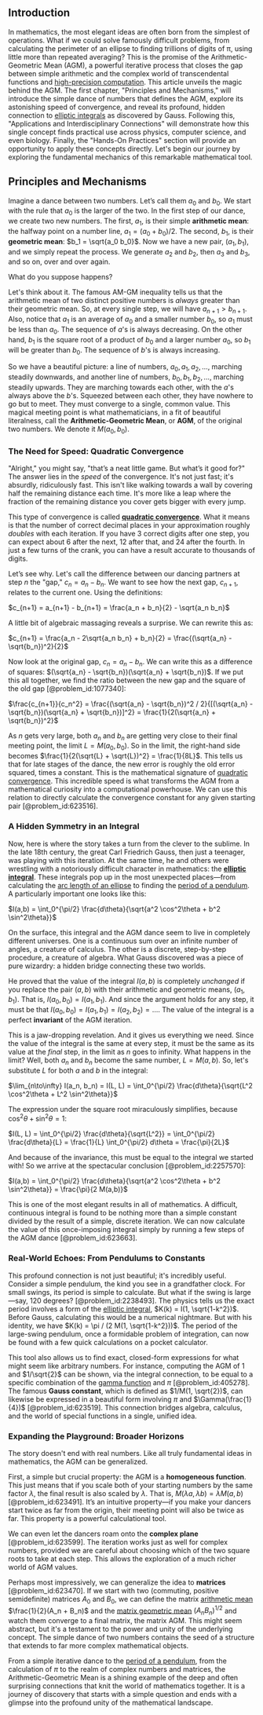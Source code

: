 ## Introduction
In mathematics, the most elegant ideas are often born from the simplest of operations. What if we could solve famously difficult problems, from calculating the perimeter of an ellipse to finding trillions of digits of π, using little more than repeated averaging? This is the promise of the Arithmetic-Geometric Mean (AGM), a powerful iterative process that closes the gap between simple arithmetic and the complex world of transcendental functions and [high-precision computation](@article_id:200073). This article unveils the magic behind the AGM. The first chapter, "Principles and Mechanisms," will introduce the simple dance of numbers that defines the AGM, explore its astonishing speed of convergence, and reveal its profound, hidden connection to [elliptic integrals](@article_id:173940) as discovered by Gauss. Following this, "Applications and Interdisciplinary Connections" will demonstrate how this single concept finds practical use across physics, computer science, and even biology. Finally, the "Hands-On Practices" section will provide an opportunity to apply these concepts directly. Let's begin our journey by exploring the fundamental mechanics of this remarkable mathematical tool.

## Principles and Mechanisms

Imagine a dance between two numbers. Let’s call them $a_0$ and $b_0$. We start with the rule that $a_0$ is the larger of the two. In the first step of our dance, we create two new numbers. The first, $a_1$, is their simple **arithmetic mean**: the halfway point on a number line, $a_1 = (a_0 + b_0)/2$. The second, $b_1$, is their **geometric mean**: $b_1 = \sqrt{a_0 b_0}$. Now we have a new pair, $(a_1, b_1)$, and we simply repeat the process. We generate $a_2$ and $b_2$, then $a_3$ and $b_3$, and so on, over and over again.

What do you suppose happens?

Let's think about it. The famous AM-GM inequality tells us that the arithmetic mean of two distinct positive numbers is *always* greater than their geometric mean. So, at every single step, we will have $a_{n+1} > b_{n+1}$. Also, notice that $a_1$ is an average of $a_0$ and a smaller number $b_0$, so $a_1$ must be less than $a_0$. The sequence of $a$'s is always decreasing. On the other hand, $b_1$ is the square root of a product of $b_0$ and a larger number $a_0$, so $b_1$ will be greater than $b_0$. The sequence of $b$'s is always increasing.

So we have a beautiful picture: a line of numbers, $a_0, a_1, a_2, \dots$, marching steadily downwards, and another line of numbers, $b_0, b_1, b_2, \dots$, marching steadily upwards. They are marching towards each other, with the $a$'s always above the $b$'s. Squeezed between each other, they have nowhere to go but to meet. They must converge to a single, common value. This magical meeting point is what mathematicians, in a fit of beautiful literalness, call the **Arithmetic-Geometric Mean**, or **AGM**, of the original two numbers. We denote it $M(a_0, b_0)$.

### The Need for Speed: Quadratic Convergence

"Alright," you might say, "that’s a neat little game. But what’s it good for?" The answer lies in the *speed* of the convergence. It's not just fast; it's absurdly, ridiculously fast. This isn't like walking towards a wall by covering half the remaining distance each time. It's more like a leap where the fraction of the remaining distance you cover gets bigger with every jump.

This type of convergence is called **[quadratic convergence](@article_id:142058)**. What it means is that the number of correct decimal places in your approximation roughly *doubles* with each iteration. If you have 3 correct digits after one step, you can expect about 6 after the next, 12 after that, and 24 after the fourth. In just a few turns of the crank, you can have a result accurate to thousands of digits.

Let’s see why. Let's call the difference between our dancing partners at step $n$ the "gap," $c_n = a_n - b_n$. We want to see how the next gap, $c_{n+1}$, relates to the current one. Using the definitions:

$c_{n+1} = a_{n+1} - b_{n+1} = \frac{a_n + b_n}{2} - \sqrt{a_n b_n}$

A little bit of algebraic massaging reveals a surprise. We can rewrite this as:

$c_{n+1} = \frac{a_n - 2\sqrt{a_n b_n} + b_n}{2} = \frac{(\sqrt{a_n} - \sqrt{b_n})^2}{2}$

Now look at the original gap, $c_n = a_n - b_n$. We can write this as a difference of squares: $(\sqrt{a_n} - \sqrt{b_n})(\sqrt{a_n} + \sqrt{b_n})$. If we put this all together, we find the ratio between the new gap and the square of the old gap [@problem_id:1077340]:

$\frac{c_{n+1}}{c_n^2} = \frac{(\sqrt{a_n} - \sqrt{b_n})^2 / 2}{[(\sqrt{a_n} - \sqrt{b_n})(\sqrt{a_n} + \sqrt{b_n})]^2} = \frac{1}{2(\sqrt{a_n} + \sqrt{b_n})^2}$

As $n$ gets very large, both $a_n$ and $b_n$ are getting very close to their final meeting point, the limit $L = M(a_0, b_0)$. So in the limit, the right-hand side becomes $\frac{1}{2(\sqrt{L} + \sqrt{L})^2} = \frac{1}{8L}$. This tells us that for late stages of the dance, the new error is roughly the old error squared, times a constant. This is the mathematical signature of [quadratic convergence](@article_id:142058). This incredible speed is what transforms the AGM from a mathematical curiosity into a computational powerhouse. We can use this relation to directly calculate the convergence constant for any given starting pair [@problem_id:623516].

### A Hidden Symmetry in an Integral

Now, here is where the story takes a turn from the clever to the sublime. In the late 18th century, the great Carl Friedrich Gauss, then just a teenager, was playing with this iteration. At the same time, he and others were wrestling with a notoriously difficult character in mathematics: the **[elliptic integral](@article_id:169123)**. These integrals pop up in the most unexpected places—from calculating the [arc length of an ellipse](@article_id:169199) to finding the [period of a pendulum](@article_id:261378). A particularly important one looks like this:

$I(a,b) = \int_0^{\pi/2} \frac{d\theta}{\sqrt{a^2 \cos^2\theta + b^2 \sin^2\theta}}$

On the surface, this integral and the AGM dance seem to live in completely different universes. One is a continuous sum over an infinite number of angles, a creature of calculus. The other is a discrete, step-by-step procedure, a creature of algebra. What Gauss discovered was a piece of pure wizardry: a hidden bridge connecting these two worlds.

He proved that the value of the integral $I(a,b)$ is completely *unchanged* if you replace the pair $(a, b)$ with their arithmetic and geometric means, $(a_1, b_1)$. That is, $I(a_0, b_0) = I(a_1, b_1)$. And since the argument holds for any step, it must be that $I(a_0, b_0) = I(a_1, b_1) = I(a_2, b_2) = \dots$. The value of the integral is a perfect **invariant** of the AGM iteration.

This is a jaw-dropping revelation. And it gives us everything we need. Since the value of the integral is the same at every step, it must be the same as its value at the *final* step, in the limit as $n$ goes to infinity. What happens in the limit? Well, both $a_n$ and $b_n$ become the same number, $L = M(a,b)$. So, let's substitute $L$ for both $a$ and $b$ in the integral:

$\lim_{n\to\infty} I(a_n, b_n) = I(L, L) = \int_0^{\pi/2} \frac{d\theta}{\sqrt{L^2 \cos^2\theta + L^2 \sin^2\theta}}$

The expression under the square root miraculously simplifies, because $\cos^2\theta + \sin^2\theta = 1$:

$I(L, L) = \int_0^{\pi/2} \frac{d\theta}{\sqrt{L^2}} = \int_0^{\pi/2} \frac{d\theta}{L} = \frac{1}{L} \int_0^{\pi/2} d\theta = \frac{\pi}{2L}$

And because of the invariance, this must be equal to the integral we started with! So we arrive at the spectacular conclusion [@problem_id:2257570]:

$I(a,b) = \int_0^{\pi/2} \frac{d\theta}{\sqrt{a^2 \cos^2\theta + b^2 \sin^2\theta}} = \frac{\pi}{2 M(a,b)}$

This is one of the most elegant results in all of mathematics. A difficult, continuous integral is found to be nothing more than a simple constant divided by the result of a simple, discrete iteration. We can now calculate the value of this once-imposing integral simply by running a few steps of the AGM dance [@problem_id:623663].

### Real-World Echoes: From Pendulums to Constants

This profound connection is not just beautiful; it's incredibly useful. Consider a simple pendulum, the kind you see in a grandfather clock. For small swings, its period is simple to calculate. But what if the swing is large—say, 120 degrees? [@problem_id:2238493]. The physics tells us the exact period involves a form of the [elliptic integral](@article_id:169123), $K(k) = I(1, \sqrt{1-k^2})$. Before Gauss, calculating this would be a numerical nightmare. But with his identity, we have $K(k) = \pi / (2 M(1, \sqrt{1-k^2}))$. The period of the large-swing pendulum, once a formidable problem of integration, can now be found with a few quick calculations on a pocket calculator.

This tool also allows us to find exact, closed-form expressions for what might seem like arbitrary numbers. For instance, computing the AGM of 1 and $1/\sqrt{2}$ can be shown, via the integral connection, to be equal to a specific combination of the [gamma function](@article_id:140927) and $\pi$ [@problem_id:405278]. The famous **Gauss constant**, which is defined as $1/M(1, \sqrt{2})$, can likewise be expressed in a beautiful form involving $\pi$ and $\Gamma(\frac{1}{4})$ [@problem_id:623519]. This connection bridges algebra, calculus, and the world of special functions in a single, unified idea.

### Expanding the Playground: Broader Horizons

The story doesn't end with real numbers. Like all truly fundamental ideas in mathematics, the AGM can be generalized.

First, a simple but crucial property: the AGM is a **homogeneous function**. This just means that if you scale both of your starting numbers by the same factor $\lambda$, the final result is also scaled by $\lambda$. That is, $M(\lambda a, \lambda b) = \lambda M(a, b)$ [@problem_id:623491]. It’s an intuitive property—if you make your dancers start twice as far from the origin, their meeting point will also be twice as far. This property is a powerful calculational tool.

We can even let the dancers roam onto the **complex plane** [@problem_id:623599]. The iteration works just as well for complex numbers, provided we are careful about choosing which of the two square roots to take at each step. This allows the exploration of a much richer world of AGM values.

Perhaps most impressively, we can generalize the idea to **matrices** [@problem_id:623470]. If we start with two (commuting, positive semidefinite) matrices $A_0$ and $B_0$, we can define the matrix [arithmetic mean](@article_id:164861) $\frac{1}{2}(A_n + B_n)$ and the [matrix geometric mean](@article_id:200069) $(A_n B_n)^{1/2}$ and watch them converge to a final matrix, the matrix AGM. This might seem abstract, but it's a testament to the power and unity of the underlying concept. The simple dance of two numbers contains the seed of a structure that extends to far more complex mathematical objects.

From a simple iterative dance to the [period of a pendulum](@article_id:261378), from the calculation of $\pi$ to the realm of complex numbers and matrices, the Arithmetic-Geometric Mean is a shining example of the deep and often surprising connections that knit the world of mathematics together. It is a journey of discovery that starts with a simple question and ends with a glimpse into the profound unity of the mathematical landscape.